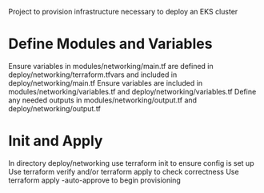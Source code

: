 Project to provision infrastructure necessary to deploy an EKS cluster

# Define Modules and Variables
Ensure variables in modules/networking/main.tf are defined in deploy/networking/terraform.tfvars and included in deploy/networking/main.tf
Ensure variables are included in modules/networking/variables.tf and deploy/networking/variables.tf
Define any needed outputs in modules/networking/output.tf and deploy/networking/output.tf

# Init and Apply
In directory deploy/networking use terraform init to ensure config is set up
Use terraform verify and/or terraform apply to check correctness
Use terraform apply -auto-approve to begin provisioning